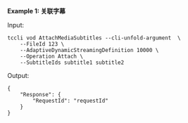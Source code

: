 **Example 1: 关联字幕**



Input: 

```
tccli vod AttachMediaSubtitles --cli-unfold-argument  \
    --FileId 123 \
    --AdaptiveDynamicStreamingDefinition 10000 \
    --Operation Attach \
    --SubtitleIds subtitle1 subtitle2
```

Output: 
```
{
    "Response": {
        "RequestId": "requestId"
    }
}
```

